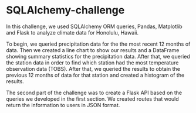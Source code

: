 # SQLAlchemy-challenge
In this challenge, we used SQLAlchemy ORM queries, Pandas, Matplotlib and Flask to analyze climate data for Honolulu, Hawaii. 

To begin, we queried precipitation data for the the most recent 12 months of data. Then we created a line chart to show our results and a DataFrame showing summary statistics for the precipitation data. After that, we queried the station data in order to find which station had the most temperature observation data (TOBS). After that, we queried the results to obtain the previous 12 months of data for that station and created a histogram of the results. 

The second part of the challenge was to create a Flask API based on the queries we developed in the first section. We created routes that would return the information to users in JSON format.



